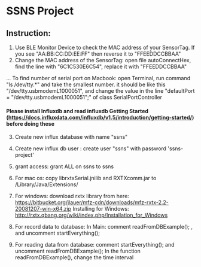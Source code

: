 # SSNS Project

## Instruction:

1. Use BLE Monitor Device to check the MAC address of your SensorTag. If you see "AA:BB:CC:DD:EE:FF" then reverse it to "FFEEDDCCBBAA"
2. Change the MAC address of the SensorTag: open file autoConnectHex, find the line with "6C1C530E6C54", replace it with "FFEEDDCCBBAA"



... To find number of serial port on Macbook: open Terminal, run command "ls /dev/tty.*" and take the smallest number.
it should be like this "/dev/tty.usbmodemL1000051", and change the value in the line "defaultPort = "/dev/tty.usbmodemL1000051";" of class SerialPortController


#### Please install Influxdb and read influxdb Getting Started (https://docs.influxdata.com/influxdb/v1.5/introduction/getting-started/)  before doing these
3. Create new influx database with name "ssns"
4. Create new influx db user : create user "ssns" with password 'ssns-project'
5. grant access: grant ALL on ssns to ssns


6. For mac os: copy librxtxSerial.jnilib and RXTXcomm.jar to /Library/Java/Extensions/
7. For windows: download rxtx library from here: https://bitbucket.org/jlauer/mfz-cdn/downloads/mfz-rxtx-2.2-20081207-win-x64.zip
Installing for Windows: http://rxtx.qbang.org/wiki/index.php/Installation_for_Windows


8. For record data to database: In Main: comment readFromDBExample(); , and uncomment startEverything();


9. For reading data from database: comment startEverything(); and uncomment readFromDBExample();
In the function readFromDBExample(), change the time interval